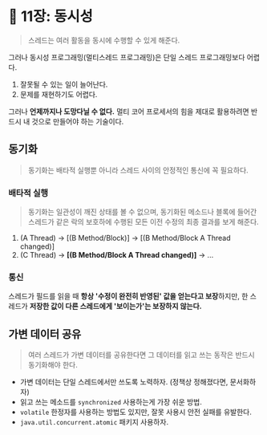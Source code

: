 # 💎 11장: 동시성

> 스레드는 여러 활동을 동시에 수행할 수 있게 해준다.

그러나 동시성 프로그래밍(멀티스레드 프로그래밍)은 단일 스레드 프로그래밍보다 어렵다.

1. 잘못될 수 있는 일이 늘어난다.
2. 문제를 재현하기도 어렵다.

그러나 **언제까지나 도망다닐 수 없다.** 멀티 코어 프로세서의 힘을 제대로 활용하려면 반드시 내 것으로 만들어야 하는 기술이다.

## 동기화

> 동기화는 배타적 실행뿐 아니라 스레드 사이의 안정적인 통신에 꼭 필요하다.

### 배타적 실행

> 동기화는 일관성이 깨진 상태를 볼 수 없으며, 동기화된 메소드나 블록에 들어간 스레드가 같은 락의 보호하에 수행된 모든 이전 수정의 최종 결과를 보게 해준다.

1. (A Thread) → [(B Method/Block)] → [(B Method/Block A Thread changed)]
2. (C Thread) → **[(B Method/Block A Thread changed)]** → ...

### 통신

스레드가 필드를 읽을 때 **항상 '수정이 완전히 반영된' 값을 얻는다고 보장**하지만, 한 스레드가 **저장한 값이 다른 스레드에게 '보이는가'는 보장하지 않는다.**

## 가변 데이터 공유

> 여러 스레드가 가변 데이터를 공유한다면 그 데이터를 읽고 쓰는 동작은 반드시 동기화해야 한다.

- 가변 데이터는 단일 스레드에서만 쓰도록 노력하자. (정책상 정해졌다면, 문서화하자)
- 읽고 쓰는 메소드를 `synchronized` 사용하는게 가장 쉬운 방법.
- `volatile` 한정자를 사용하는 방법도 있지만, 잘못 사용시 안전 실패를 유발한다.
- `java.util.concurrent.atomic` 패키지 사용하자.
